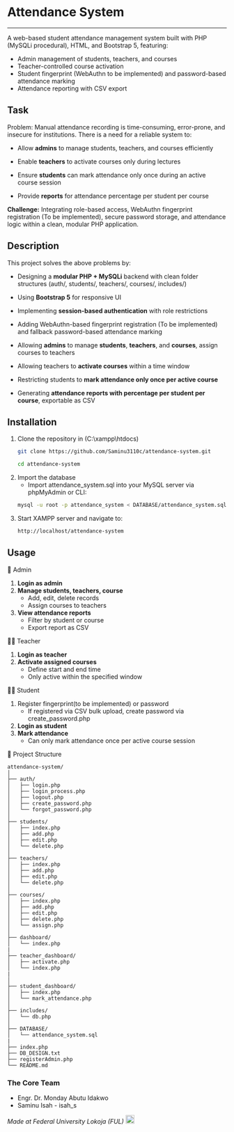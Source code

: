 # Attendance System
***
A web-based student attendance management system built with PHP (MySQLi procedural), HTML, and Bootstrap 5, featuring:

- Admin management of students, teachers, and courses
- Teacher-controlled course activation
- Student fingerprint (WebAuthn to be implemented) and password-based attendance marking
- Attendance reporting with CSV export

## Task
Problem:
Manual attendance recording is time-consuming, error-prone, and insecure for institutions. There is a need for a reliable system to:

- Allow **admins** to manage students, teachers, and courses efficiently

- Enable **teachers** to activate courses only during lectures

- Ensure **students** can mark attendance only once during an active course session

- Provide **reports** for attendance percentage per student per course

**Challenge:**
Integrating role-based access, WebAuthn fingerprint registration (To be implemented), secure password storage, and attendance logic within a clean, modular PHP application.

## Description
This project solves the above problems by:

- Designing a **modular PHP + MySQLi** backend with clean folder structures (auth/, students/, teachers/, courses/, includes/)

- Using **Bootstrap 5** for responsive UI

- Implementing **session-based authentication** with role restrictions

- Adding WebAuthn-based fingerprint registration (To be implemented) and fallback password-based attendance marking

- Allowing **admins** to manage **students**, **teachers**, and **courses**, assign courses to teachers

- Allowing teachers to **activate courses** within a time window

- Restricting students to **mark attendance only once per active course**

- Generating **attendance reports with percentage per student per course**, exportable as CSV

## Installation
1. Clone the repository in (C:\xampp\htdocs)
    ```bash
    git clone https://github.com/Saminu3110c/attendance-system.git
    ```
    ```bash
    cd attendance-system
    ```
2. Import the database
    - Import attendance_system.sql into your MySQL server via phpMyAdmin or CLI:
    ```bash
    mysql -u root -p attendance_system < DATABASE/attendance_system.sql
    ```
3. Start XAMPP server and navigate to:
    ```bash
    http://localhost/attendance-system
    ```

## Usage
🔑 Admin
1. **Login as admin**
2. **Manage students, teachers, course**
   - Add, edit, delete records
   - Assign courses to teachers
3. **View attendance reports**
   - Filter by student or course
   - Export report as CSV

👨‍🏫 Teacher
1. **Login as teacher**
2. **Activate assigned courses**
   - Define start and end time
   - Only active within the specified window

👨‍🎓 Student
1. Register fingerprint(to be implemented) or password
    - If registered via CSV bulk upload, create password via create_password.php
2. **Login as student**
3. **Mark attendance**
    - Can only mark attendance once per active course session

📂 Project Structure
```pgsql
attendance-system/
│
├── auth/
│   ├── login.php
│   ├── login_process.php
│   ├── logout.php
│   ├── create_password.php
│   └── forgot_password.php
│
├── students/
│   ├── index.php
│   ├── add.php
│   ├── edit.php
│   └── delete.php
│
├── teachers/
│   ├── index.php
│   ├── add.php
│   ├── edit.php
│   └── delete.php
│
├── courses/
│   ├── index.php
│   ├── add.php
│   ├── edit.php
│   ├── delete.php
│   └── assign.php
│
├── dashboard/
│   └── index.php
|
├── teacher_dashboard/
│   ├── activate.php
│   └── index.php
|   
│
├── student_dashboard/
│   ├── index.php
│   └── mark_attendance.php
│
├── includes/
│   └── db.php
│
├── DATABASE/
│   └── attendance_system.sql
|
├── index.php
├── DB_DESIGN.txt
├── registerAdmin.php
└── README.md

```


### The Core Team
- Engr. Dr. Monday Abutu Idakwo 
- Saminu Isah - isah_s


<span><i>Made at Federal University Lokoja (FUL)</i></span>
<span><img alt='Schools Logo' src='' width='20px' /></span>
